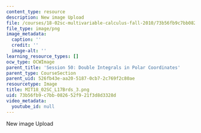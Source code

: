 ```yaml
---
content_type: resource
description: New image Upload
file: /courses/18-02sc-multivariable-calculus-fall-2010/73b56fb9c7bb082652f921f3d8d3328d_MIT18_02SC_L17Brds_3.png
file_type: image/png
image_metadata:
  caption: ''
  credit: ''
  image-alt: ''
learning_resource_types: []
ocw_type: OCWImage
parent_title: 'Session 50: Double Integrals in Polar Coordinates'
parent_type: CourseSection
parent_uid: 526fb43e-aa20-5187-0cb7-2c769f2c80ae
resourcetype: Image
title: MIT18_02SC_L17Brds_3.png
uid: 73b56fb9-c7bb-0826-52f9-21f3d8d3328d
video_metadata:
  youtube_id: null
---
```

New image Upload

